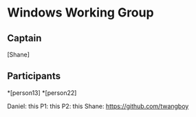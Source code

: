# Windows Working Group

## Captain
[Shane]

## Participants
*[person13]
*[person22]


Daniel: this
P1: this
P2: this
Shane: https://github.com/twangboy
